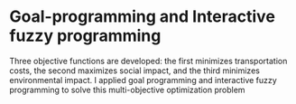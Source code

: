 # Goal-programming and Interactive fuzzy programming
Three objective functions are developed: the first minimizes transportation costs, the second maximizes social impact, and the third minimizes environmental impact. I applied goal programming and interactive fuzzy programming to solve this multi-objective optimization problem
